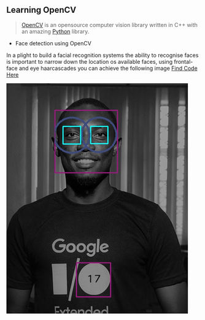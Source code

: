 ## Learning OpenCV
> [OpenCV](https://opencv.org) is an opensource computer vision library written in C++ with an amazing [Python](https://python.org) library.

* Face detection using OpenCV

In a plight to build a facial recognition systems the ability to recognise faces is important to narrow down the location os available faces, using frontal-face and eye haarcascades you can achieve the following image
[Find Code Here](detectFaceEye.py)

![Face Detection](face_n_eye.jpg)